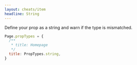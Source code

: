 ```yaml
---
layout: cheats/item
headline: String
---
```


Define your prop as a string and warn if the type is mismatched.

```js
Page.propTypes = {
  /**
   * title: Homepage
   */
  title: PropTypes.string,
}
```
